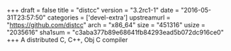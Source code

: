 +++
draft = false
title = "distcc"
version = "3.2rc1-1"
date = "2016-05-31T23:57:50"
categories = ['devel-extra']
upstreamurl = "https://github.com/distcc"
arch = "x86_64"
size = "451316"
usize = "2035616"
sha1sum = "c3aba377b89e68641fb84293ead5b072dc916ce0"
+++
A distributed C, C++, Obj C compiler